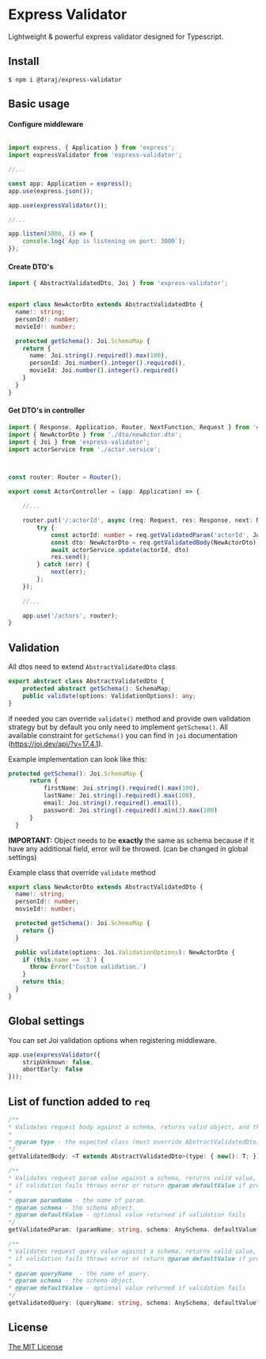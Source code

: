 # Express Validator
Lightweight & powerful express validator designed for Typescript.
## Install
    $ npm i @taraj/express-validator
## Basic usage
#### Configure middleware
```Typescript

import express, { Application } from 'express';
import expressValidator from 'express-validator';

//...

const app: Application = express();
app.use(express.json());

app.use(expressValidator());

//...

app.listen(3000, () => {
    console.log(`App is listening on port: 3000`);
});
```
#### Create DTO's
```Typescript
import { AbstractValidatedDto, Joi } from 'express-validator';


export class NewActorDto extends AbstractValidatedDto {
  name!: string;
  personId!: number;
  movieId!: number;

  protected getSchema(): Joi.SchemaMap {
    return {
      name: Joi.string().required().max(100),
      personId: Joi.number().integer().required(),
      movieId: Joi.number().integer().required()
    }
  }
}
```
#### Get DTO's in controller
```Typescript
import { Response, Application, Router, NextFunction, Request } from 'express';
import { NewActorDto } from './dto/newActor.dto';
import { Joi } from 'express-validator';
import actorService from './actor.service';



const router: Router = Router();

export const ActorController = (app: Application) => {

    //...

    router.put('/:actorId', async (req: Request, res: Response, next: NextFunction) => {
        try {
            const actorId: number = req.getValidatedParam('actorId', Joi.number().integer());
            const dto: NewActorDto = req.getValidatedBody(NewActorDto);
            await actorService.update(actorId, dto)
            res.send();
        } catch (err) {
            next(err);
        };
    });
    
    //...

    app.use('/actors', router);
}

```
## Validation 
All dtos need to extend `AbstractValidatedDto` class
```Typescript
export abstract class AbstractValidatedDto {
    protected abstract getSchema(): SchemaMap;
    public validate(options: ValidationOptions): any;
}
```
if needed you can override `validate()` method and provide own validation strategy but by default you only need to implement `getSchema()`.
All available constraint for `getSchema()` you can find in `joi` documentation (https://joi.dev/api/?v=17.4.1).

Example implementation can look like this:
```Typescript
protected getSchema(): Joi.SchemaMap {
      return {
          firstName: Joi.string().required().max(100),
          lastName: Joi.string().required().max(100),
          email: Joi.string().required().email(),
          password: Joi.string().required().min(3).max(100)
      }
  }
```
**IMPORTANT:** Object needs to be **exactly** the same as schema because if it have any additional field, error will be throwed. (can be changed in global settings)

Example class that override `validate` method
```Typescript
export class NewActorDto extends AbstractValidatedDto {
  name!: string;
  personId!: number;
  movieId!: number;

  protected getSchema(): Joi.SchemaMap {
    return {}
  }

  public validate(options: Joi.ValidationOptions): NewActorDto {
    if (this.name == '3') {
      throw Error('Custom validation.')
    }
    return this;
  }
}
```
## Global settings
You can set Joi validation options when registering middleware.
```Typescript
app.use(expressValidator({
    stripUnknown: false,
    abortEarly: false
}));
```
## List of function added to `req`
```Typescript
/**
* Validates request body against a schema, returns valid object, and throws if validation fails.
* 
* @param type - the expected class (must override AbstractValidatedDto)
*/
getValidatedBody: <T extends AbstractValidatedDto>(type: { new(): T; }) => T;

/**
* Validates request param value against a schema, returns valid value,
* if validation fails throws error or return @param defaultValue if provided.
* 
* @param paramName - the name of param.
* @param schema - the schema object.
* @param defaultValue - optional value returned if validation fails
*/
getValidatedParam: (paramName: string, schema: AnySchema, defaultValue?: any) => any;

/**
* Validates request query value against a schema, returns valid value,
* if validation fails throws error or return @param defaultValue if provided.
* 
* @param queryName  - the name of query.
* @param schema - the schema object.
* @param defaultValue - optional value returned if validation fails
*/
getValidatedQuery: (queryName: string, schema: AnySchema, defaultValue?: any) => any;
```
## License

[The MIT License](http://opensource.org/licenses/MIT)
